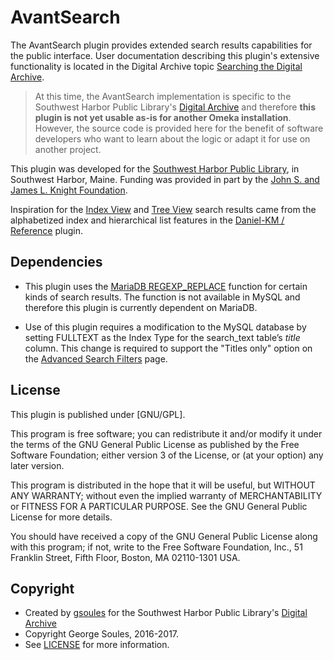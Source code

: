 # AvantSearch

The AvantSearch plugin provides extended search results capabilities for the public interface. User documentation describing this plugin's extensive functionality is located in the Digital Archive topic [Searching the Digital Archive](http://swhplibrary.net/searching/).
 
> At this time, the AvantSearch implementation is specific to the Southwest Harbor Public Library's [Digital Archive](http://swhplibrary.net/archive) and therefore **this plugin is not yet usable as-is for another Omeka installation**. However, the source code is provided here for the benefit of software developers who want to learn about the logic or adapt it for use on another project. 

This plugin was developed for the [Southwest Harbor Public Library](http://www.swhplibrary.org/), in Southwest Harbor, Maine. Funding was provided in part by the [John S. and James L. Knight Foundation](https://knightfoundation.org/).

Inspiration for the [Index View](http://swhplibrary.net/searching/search-results-index-view/) and [Tree View](http://swhplibrary.net/searching/search-results-tree-view/) search results came from the alphabetized index and hierarchical list features in the [Daniel-KM / Reference](https://github.com/Daniel-KM/Reference) plugin.

## Dependencies
* This plugin uses the [MariaDB REGEXP_REPLACE](https://mariadb.com/kb/en/library/regexp_replace/) function for certain kinds of search results. The function is not available in MySQL and therefore this plugin is currently dependent on MariaDB. 

* Use of this plugin requires a modification to the MySQL database by setting FULLTEXT as the Index Type for the search_text table’s *title* column. This change is required to support the "Titles only" option on the [Advanced Search Filters](http://swhplibrary.net/searching/advanced-search/) page.

##  License

This plugin is published under [GNU/GPL].

This program is free software; you can redistribute it and/or modify it under
the terms of the GNU General Public License as published by the Free Software
Foundation; either version 3 of the License, or (at your option) any later
version.

This program is distributed in the hope that it will be useful, but WITHOUT
ANY WARRANTY; without even the implied warranty of MERCHANTABILITY or FITNESS
FOR A PARTICULAR PURPOSE. See the GNU General Public License for more
details.

You should have received a copy of the GNU General Public License along with
this program; if not, write to the Free Software Foundation, Inc.,
51 Franklin Street, Fifth Floor, Boston, MA 02110-1301 USA.

## Copyright

* Created by [gsoules](https://github.com/gsoules) for the Southwest Harbor Public Library's [Digital Archive](http://swhplibrary.net/archive)
* Copyright George Soules, 2016-2017.
* See [LICENSE](https://github.com/gsoules/AvantRelationships/blob/master/LICENSE) for more information.



